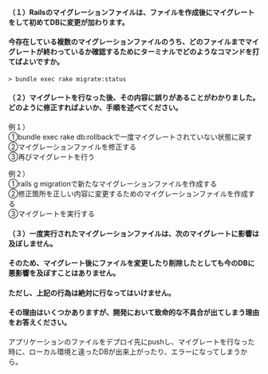 #### （１）Railsのマイグレーションファイルは、ファイルを作成後にマイグレートをして初めてDBに変更が加わります。  
#### 今存在している複数のマイグレーションファイルのうち、どのファイルまでマイグレートが終わっているか確認するためにターミナルでどのようなコマンドを打てばよいですか。

```
> bundle exec rake migrate:status
```

#### （２）マイグレートを行なった後、その内容に誤りがあることがわかりました。どのように修正すればよいか、手順を述べてください。  

例１）  
①bundle exec rake db:rollbackで一度マイグレートされていない状態に戻す  
②マイグレーションファイルを修正する  
③再びマイグレートを行う  

例２）  
①rails g migrationで新たなマイグレーションファイルを作成する  
②修正箇所を正しい内容に変更するためのマイグレーションファイルを作成する  
③マイグレートを実行する  

#### （３）一度実行されたマイグレーションファイルは、次のマイグレートに影響は及ぼしません。  

#### そのため、マイグレート後にファイルを変更したり削除したとしても今のDBに悪影響を及ぼすことはありません。  

#### ただし、上記の行為は絶対に行なってはいけません。  

#### その理由はいくつかありますが、開発において致命的な不具合が出てしまう理由をお答えください。  

アプリケーションのファイルをデプロイ先にpushし、マイグレートを行なった時に、ローカル環境と違ったDBが出来上がったり、エラーになってしまうから。